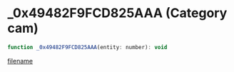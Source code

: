 # _0x49482F9FCD825AAA (Category cam)

```js
function _0x49482F9FCD825AAA(entity: number): void
```

[filename](_0x49482F9FCD825AAA_m.md ':include')